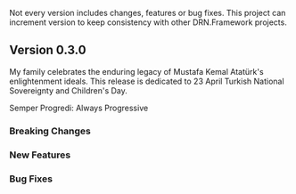 Not every version includes changes, features or bug fixes. This project can increment version to keep consistency with other DRN.Framework projects.  

## Version 0.3.0

My family celebrates the enduring legacy of Mustafa Kemal Atatürk's enlightenment ideals. This release is dedicated to 23 April Turkish National Sovereignty and Children's Day.

Semper Progredi: Always Progressive

### Breaking Changes

### New Features

### Bug Fixes